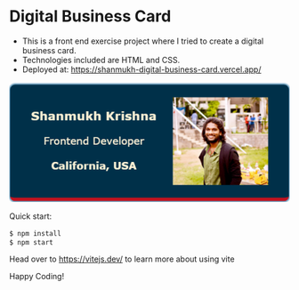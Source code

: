 # Digital Business Card

- This is a front end exercise project where I tried to create a digital business card.
- Technologies included are HTML and CSS.
- Deployed at: https://shanmukh-digital-business-card.vercel.app/

![Screenshot of the application](image.png)

Quick start:

```
$ npm install
$ npm start
````

Head over to https://vitejs.dev/ to learn more about using vite


Happy Coding!
